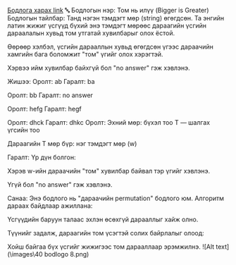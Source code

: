 <a href="https://www.hackerrank.com/challenges/bigger-is-greater/problem?isFullScreen=true">Бодлога харах link</a>
🔤 Бодлогын нэр: Том нь илүү (Bigger is Greater)
Бодлогын тайлбар:
Танд нэгэн тэмдэгт мөр (string) өгөгдсөн. Та энгийн латин жижиг үсгүүд бүхий энэ тэмдэгт мөрөөс дараагийн үсгийн дараалалын хувьд том утгатай хувилбарыг олох ёстой.

Өөрөөр хэлбэл, үсгийн дарааллын хувьд өгөгдсөн үгээс дараачийн хамгийн бага боломжит "том" үгийг олох хэрэгтэй.

Хэрвээ ийм хувилбар байхгүй бол "no answer" гэж хэвлэнэ.

Жишээ:
Оролт: ab
Гаралт: ba

Оролт: bb
Гаралт: no answer

Оролт: hefg
Гаралт: hegf

Оролт: dhck
Гаралт: dhkc
Оролт:
Эхний мөр: бүхэл тоо T — шалгах үгсийн тоо

Дараагийн T мөр бүр: нэг тэмдэгт мөр (w)

Гаралт:
Үр дүн болгон:

Хэрэв w-ийн дараачийн "том" хувилбар байвал тэр үгийг хэвлэнэ.

Үгүй бол "no answer" гэж хэвлэнэ.

Санаа:
Энэ бодлого нь "дараачийн permutation" бодлого юм. Алгоритм дараах байдлаар ажиллана:

Үсгүүдийн баруун талаас эхлэн өсөхгүй дарааллыг хайж олно.

Түүнийг задалж, дараагийн том үсэгтэй солих байрлалыг олоод:

Хойш байгаа бүх үсгийг жижигээс том дарааллаар эрэмжилнэ.
![Alt text](\images\40 bodlogo 8.png)